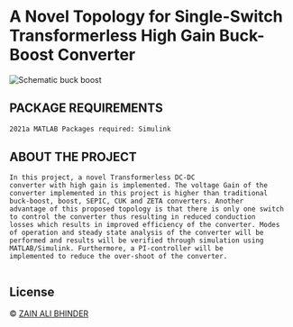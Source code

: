 # A Novel Topology for Single-Switch Transformerless High Gain Buck-Boost Converter

![Schematic buck boost](https://github.com/zainalibhinder/A-Novel-Topology-for-Single-Switch-Transformerless-High-Gain-Buck-Boost-Converter/assets/109630795/50977b47-6b89-425e-873c-c37cdf20188f)


## PACKAGE REQUIREMENTS

```bash
2021a MATLAB Packages required: Simulink
```


## ABOUT THE PROJECT

```
In this project, a novel Transformerless DC-DC
converter with high gain is implemented. The voltage Gain of the
converter implemented in this project is higher than traditional
buck-boost, boost, SEPIC, CUK and ZETA converters. Another
advantage of this proposed topology is that there is only one switch
to control the converter thus resulting in reduced conduction
losses which results in improved efficiency of the converter. Modes
of operation and steady state analysis of the converter will be
performed and results will be verified through simulation using
MATLAB/Simulink. Furthermore, a PI-controller will be
implemented to reduce the over-shoot of the converter.


```



## License
&copy; 
[ZAIN ALI BHINDER](https://github.com/ZAINALIBHINDER)
